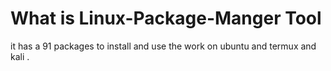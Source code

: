 # What is  Linux-Package-Manger Tool
it has a 91 packages to install and use the work on ubuntu and termux and kali .



